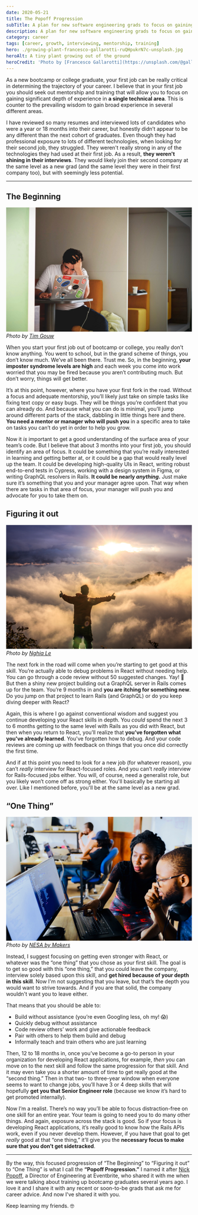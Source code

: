 ```yaml
---
date: 2020-05-21
title: The Popoff Progression
subTitle: A plan for new software engineering grads to focus on gaining depth in a single technical area to help grow their career
description: A plan for new software engineering grads to focus on gaining depth in a single technical area to help grow their career
category: career
tags: [career, growth, interviewing, mentorship, training]
hero: ./growing-plant-francesco-gallarotti-ruQHpukrN7c-unsplash.jpg
heroAlt: A tiny plant growing out of the ground
heroCredit: 'Photo by [Francesco Gallarotti](https://unsplash.com/@gallarotti)'
---
```


As a new bootcamp or college graduate, your first job can be really critical in determining the trajectory of your career. I believe that in your first job you should seek out mentorship and training that will allow you to focus on gaining significant depth of experience in **a single technical area**. This is counter to the prevailing wisdom to gain broad experience in several different areas.

I have reviewed so many resumes and interviewed lots of candidates who were a year or 18 months into their career, but honestly didn’t appear to be any different than the next cohort of graduates. Even though they had professional exposure to lots of different technologies, when looking for their second job, they struggled. They weren't really strong in any of the technologies they had used at their first job. As a result, **they weren't shining in their interviews**. They would likely join their second company at the same level as a new grad (and the same level they were in their first company too), but with seemingly less potential.

---

## The Beginning

![picture of a worried man at the computer](./worried-man-at-computer-tim-gouw-1K9T5YiZ2WU-unsplash.jpg) _Photo by [Tim Gouw](https://unsplash.com/@punttim)_

When you start your first job out of bootcamp or college, you really don’t know anything. You went to school, but in the grand scheme of things, you don’t know much. We’ve all been there. Trust me. So, in the beginning, **your imposter syndrome levels are high** and each week you come into work worried that you may be fired because you aren’t contributing much. But don’t worry, things will get better.

It’s at this point, however, where you have your first fork in the road. Without a focus and adequate mentorship, you’ll likely just take on simple tasks like fixing text copy or easy bugs. They will be things you’re confident that you can already do. And because what you can do is minimal, you’ll jump around different parts of the stack, dabbling in little things here and there. **You need a mentor or manager who will push you** in a specific area to take on tasks you can’t do yet in order to help you grow.

Now it _is_ important to get a good understanding of the surface area of your team’s code. But I believe that about 3 months into your first job, you should identify an area of focus. It could be something that you’re really interested in learning and getting better at, or it could be a gap that would really level up the team. It could be developing high-quality UIs in React, writing robust end-to-end tests in Cypress, working with a design system in Figma, or writing GraphQL resolvers in Rails. **It could be nearly _anything_.** Just make sure it’s something that you and your manager agree upon. That way when there are tasks in that area of focus, your manager will push you and advocate for you to take them on.

## Figuring it out

![silhouette of a woman celebrating](./woman-celebrating-silhouette-nghia-le-V3DokM1NQcs-unsplash.jpg) _Photo by [Nghia Le](https://unsplash.com/@lephunghia)_

The next fork in the road will come when you’re starting to get good at this skill. You’re actually able to debug problems in React without needing help. You can go through a code review without 50 suggested changes. Yay! 🎉 But then a shiny new project building out a GraphQL server in Rails comes up for the team. You’re 9 months in and **you are itching for something new**. Do you jump on that project to learn Rails (and GraphQL) or do you keep diving deeper with React?

Again, this is where I go against conventional wisdom and suggest you continue developing your React skills in depth. You _could_ spend the next 3 to 6 months getting to the same level with Rails as you did with React, but then when you return to React, you’ll realize that **you’ve forgotten what you've already learned**. You've forgotten how to debug. And your code reviews are coming up with feedback on things that you once did correctly the first time.

And if at this point you need to look for a new job (for whatever reason), you can’t _really_ interview for React-focused roles. And you can’t _really_ interview for Rails-focused jobs either. You will, of course, need a generalist role, but you likely won’t come off as strong either. You'll basically be starting all over. Like I mentioned before, you'll be at the same level as a new grad.

## “One Thing”

![picture of a woman helping a man with a coding problem](./woman-helping-man-coding-nesa-by-makers-IgUR1iX0mqM-unsplash.jpg) _Photo by [NESA by Makers](https://unsplash.com/@nesabymakers)_

Instead, I suggest focusing on getting even stronger with React, or whatever was the “one thing” that you chose as your first skill. The goal is to get so good with this “one thing,” that you could leave the company, interview solely based upon this skill, and **get hired because of your depth in this skill**. Now I'm not suggesting that you leave, but that’s the depth you would want to strive towards. And if you are that solid, the company wouldn't want you to leave either.

That means that you should be able to:

- Build without assistance (you’re even Googling less, oh my! 😱)
- Quickly debug without assistance
- Code review others’ work and give actionable feedback
- Pair with others to help them build and debug
- Informally teach and train others who are just learning

Then, 12 to 18 months in, once you’ve become a go-to person in your organization for developing React applications, for example, _then_ you can move on to the next skill and follow the same progression for that skill. And it may even take you a shorter amount of time to get really good at the “second thing.” Then in that two- to three-year window when everyone seems to want to change jobs, you’ll have 3 or 4 deep skills that will hopefully **get you that Senior Engineer role** (because we know it’s hard to get promoted internally).

Now I’m a realist. There’s no way you’ll be able to focus distraction-free on one skill for an entire year. Your team is going to need you to do many other things. And again, exposure across the stack is good. So if your focus is developing React applications, it’s really good to know how the Rails APIs work, even if you never develop them. However, if you have that goal to get _really_ good at that “one thing,” it’ll give you the **necessary focus to make sure that you don’t get sidetracked**.

---

By the way, this focused progression of “The Beginning” to “Figuring it out” to “One Thing” is what I call the **“Popoff Progression.”** I named it after [Nick Popoff](https://www.linkedin.com/in/nick-popoff/), a Director of Engineering at Eventbrite, who shared it with me when we were talking about training up bootcamp graduates several years ago. I love it and I share it with any recent or soon-to-be grads that ask me for career advice. And now I've shared it with you.

Keep learning my friends. 🤓
